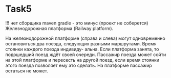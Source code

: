 # Task5
!!! нет сборщика maven gradle - это минус (проект не соберется)
Железнодорожная платформа (Railway platform). 

На железнодорожной платформе (справа и слева) могут одновременно остановиться два поезда,
следующих разными маршрутами. Время стоянки каждого поезда индивиду-
альна. Если платформа занята, то подошедший поезд ждёт своей очереди.
Пассажир поезда может сойти на этой платформе и пересесть на другой поезд,
если время стоянки этого поезда позволяет ему это сделать. На платформе
пассажир остаться не может.
